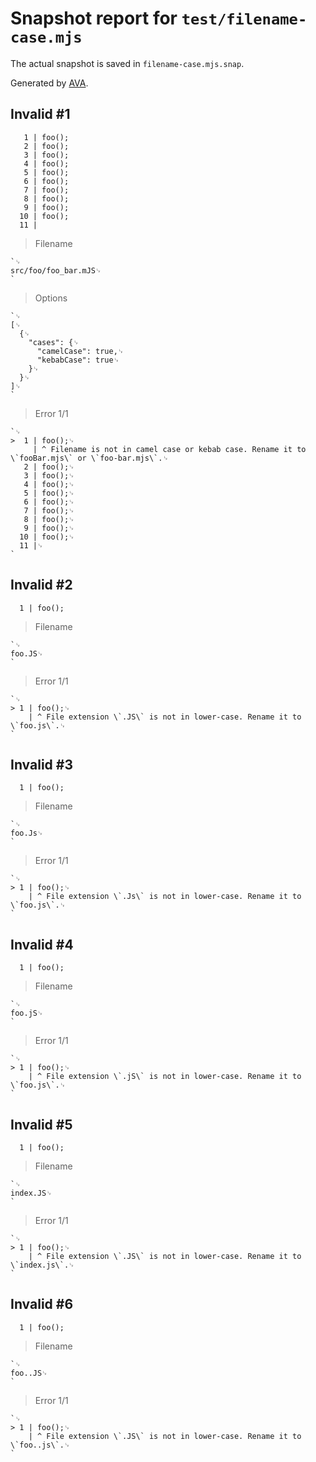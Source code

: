 # Snapshot report for `test/filename-case.mjs`

The actual snapshot is saved in `filename-case.mjs.snap`.

Generated by [AVA](https://avajs.dev).

## Invalid #1
       1 | foo();
       2 | foo();
       3 | foo();
       4 | foo();
       5 | foo();
       6 | foo();
       7 | foo();
       8 | foo();
       9 | foo();
      10 | foo();
      11 |

> Filename

    `␊
    src/foo/foo_bar.mJS␊
    `

> Options

    `␊
    [␊
      {␊
        "cases": {␊
          "camelCase": true,␊
          "kebabCase": true␊
        }␊
      }␊
    ]␊
    `

> Error 1/1

    `␊
    >  1 | foo();␊
         | ^ Filename is not in camel case or kebab case. Rename it to \`fooBar.mjs\` or \`foo-bar.mjs\`.␊
       2 | foo();␊
       3 | foo();␊
       4 | foo();␊
       5 | foo();␊
       6 | foo();␊
       7 | foo();␊
       8 | foo();␊
       9 | foo();␊
      10 | foo();␊
      11 |␊
    `

## Invalid #2
      1 | foo();

> Filename

    `␊
    foo.JS␊
    `

> Error 1/1

    `␊
    > 1 | foo();␊
        | ^ File extension \`.JS\` is not in lower-case. Rename it to \`foo.js\`.␊
    `

## Invalid #3
      1 | foo();

> Filename

    `␊
    foo.Js␊
    `

> Error 1/1

    `␊
    > 1 | foo();␊
        | ^ File extension \`.Js\` is not in lower-case. Rename it to \`foo.js\`.␊
    `

## Invalid #4
      1 | foo();

> Filename

    `␊
    foo.jS␊
    `

> Error 1/1

    `␊
    > 1 | foo();␊
        | ^ File extension \`.jS\` is not in lower-case. Rename it to \`foo.js\`.␊
    `

## Invalid #5
      1 | foo();

> Filename

    `␊
    index.JS␊
    `

> Error 1/1

    `␊
    > 1 | foo();␊
        | ^ File extension \`.JS\` is not in lower-case. Rename it to \`index.js\`.␊
    `

## Invalid #6
      1 | foo();

> Filename

    `␊
    foo..JS␊
    `

> Error 1/1

    `␊
    > 1 | foo();␊
        | ^ File extension \`.JS\` is not in lower-case. Rename it to \`foo..js\`.␊
    `
